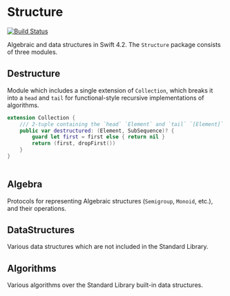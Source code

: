 # Structure

[![Build Status](https://travis-ci.org/dn-m/Structure.svg?branch=master)](https://travis-ci.org/dn-m/Structure) 

Algebraic and data structures in Swift 4.2. The `Structure` package consists of three modules.

## Destructure
Module which includes a single extension of `Collection`, which breaks it into a `head` and `tail` for functional-style recursive implementations of algorithms.

```Swift
extension Collection {
    /// 2-tuple containing the `head` `Element` and `tail` `[Element]` of `Self`
    public var destructured: (Element, SubSequence)? {
        guard let first = first else { return nil }
        return (first, dropFirst())
    }
}
	    
``` 

## Algebra
Protocols for representing Algebraic structures (`Semigroup`, `Monoid`, etc.), and their operations.


## DataStructures
Various data structures which are not included in the Standard Library.

## Algorithms
Various algorithms over the Standard Library built-in data structures.
